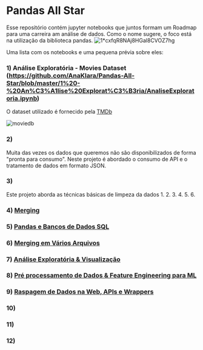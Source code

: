 # Pandas All Star

Esse repositório contém jupyter notebooks que juntos formam um Roadmap para uma carreira am análise de dados. Como o nome sugere, o foco está na utilização da biblioteca pandas.
![1*cxfqR8NAj8HGal8CVOZ7hg](https://user-images.githubusercontent.com/28203278/88405756-14799900-cda6-11ea-9403-83afad219345.png)

Uma lista com os notebooks e uma pequena prévia sobre eles:

### 1) Análise Exploratória - Movies Dataset (https://github.com/AnaKlara/Pandas-All-Star/blob/master/1%20-%20An%C3%A1lise%20Explorat%C3%B3ria/AnaliseExploratoria.ipynb)

O dataset utilizado é fornecido pela [TMDb](https://www.themoviedb.org/documentation/api) 

![moviedb](https://user-images.githubusercontent.com/28203278/88420337-1bf86c80-cdbd-11ea-85f0-a0b81ead667f.png)

### 2) 

Muita das vezes os dados que queremos não são disponibilizados de forma "pronta para consumo". Neste projeto é abordado o consumo de API e o tratamento de dados em formato JSON.

### 3) 

Este projeto aborda as técnicas básicas de limpeza da dados
1.
2.
3.
4.
5.
6.


### 4) [Merging]()

### 5) [Pandas e Bancos de Dados SQL]()

### 6) [Merging em Vários Arquivos]()

### 7) [Análise Exploratória & Visualização]()

### 8) [Pré processamento de Dados & Feature Engineering para ML]()

### 9) [Raspagem de Dados na Web, APIs e Wrappers]()

### 10) []()

### 11) []()

### 12) []()
